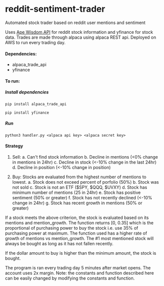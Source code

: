# reddit-sentiment-trader
Automated stock trader based on reddit user mentions and sentiment

Uses [Ape Wisdom API](https://apewisdom.io/) for reddit stock information and yfinance for stock data.
Trades are made through alpaca using alpaca REST api. Deployed on AWS to run every trading day.

#### Dependencies:
* alpaca_trade_api 
* yfinance

#### To run:

##### Install dependencies
`pip install alpaca_trade_api`

`pip install yfinance`

##### Run
`python3 handler.py <alpaca api key> <alpaca secret key>`


#### Strategy
1. Sell:
a. Can't find stock information
b. Decline in mentions (<0% change in mentions in 24hr)
c. Decline in stock (<-10% change in the last 24hr)
d. Decline in position (<-10% change in position)

2. Buy:
Stocks are evaluated from the highest number of mentions to lowest.
a. Stock does not exceed percent of porfolio (50%)
b. Stock was not sold
c. Stock is not an ETF ($SPY, $QQQ, $UVXY)
d. Stock has minimum number of mentions (25 in 24hr)
e. Stock has positive sentiment (50% or greater)
f. Stock has not recently declined (<-10% change in 24hr)
g. Stock has recent growth in mentions (50% or greater)

If a stock meets the above criterion, the stock is evaluated based on its mentions and mention_growth. The function returns [0, 0.35] which is the proportional of purchasing power to buy the stock i.e. use 35% of purchasing power at maximum. The function used has a higher rate of growth of mentions vs mention_growth. The #1 most mentioned stock will always be bought as long as it has not fallen recently.

If the dollar amount to buy is higher than the minimum amount, the stock is bought.

The program is ran every trading day 5 minutes after market opens. The account uses 2x margin. 
Note: the constants and function described here can be easily changed by modifying the constants and function.
